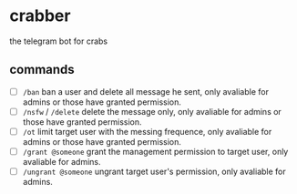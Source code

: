 # crabber
the telegram bot for crabs


## commands
- [ ] `/ban` ban a user and delete all message he sent, only avaliable for admins or those have granted permission.
- [ ] `/nsfw` / `/delete` delete the message only, only avaliable for admins or those have granted permission.
- [ ] `/ot` limit target user with the messing frequence, only avaliable for admins or those have granted permission.
- [ ] `/grant @someone` grant the management permission to target user, only avaliable for admins.
- [ ] `/ungrant @someone` ungrant target user's permission, only avaliable for admins.
